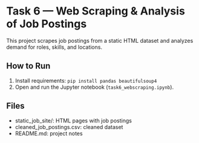 # Task 6 — Web Scraping & Analysis of Job Postings

This project scrapes job postings from a static HTML dataset and analyzes demand for roles, skills, and locations.

## How to Run
1. Install requirements: `pip install pandas beautifulsoup4`
2. Open and run the Jupyter notebook (`task6_webscraping.ipynb`).

## Files
- static_job_site/: HTML pages with job postings
- cleaned_job_postings.csv: cleaned dataset
- README.md: project notes
